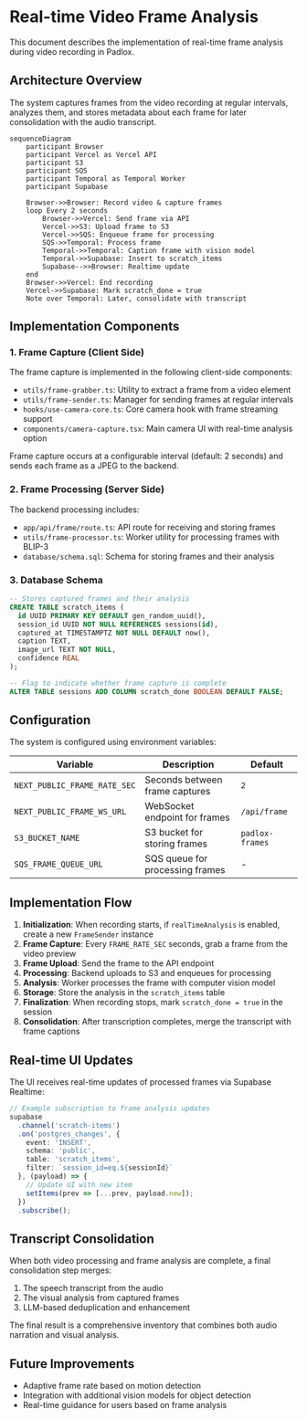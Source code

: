 # Real-time Video Frame Analysis

This document describes the implementation of real-time frame analysis during video recording in Padlox.

## Architecture Overview

The system captures frames from the video recording at regular intervals, analyzes them, and stores metadata about each frame for later consolidation with the audio transcript.

```mermaid
sequenceDiagram
    participant Browser
    participant Vercel as Vercel API
    participant S3
    participant SQS
    participant Temporal as Temporal Worker
    participant Supabase
    
    Browser->>Browser: Record video & capture frames
    loop Every 2 seconds
        Browser->>Vercel: Send frame via API
        Vercel->>S3: Upload frame to S3
        Vercel->>SQS: Enqueue frame for processing
        SQS->>Temporal: Process frame
        Temporal->>Temporal: Caption frame with vision model
        Temporal->>Supabase: Insert to scratch_items
        Supabase-->>Browser: Realtime update
    end
    Browser->>Vercel: End recording
    Vercel->>Supabase: Mark scratch_done = true
    Note over Temporal: Later, consolidate with transcript
```

## Implementation Components

### 1. Frame Capture (Client Side)

The frame capture is implemented in the following client-side components:

- `utils/frame-grabber.ts`: Utility to extract a frame from a video element
- `utils/frame-sender.ts`: Manager for sending frames at regular intervals
- `hooks/use-camera-core.ts`: Core camera hook with frame streaming support
- `components/camera-capture.tsx`: Main camera UI with real-time analysis option

Frame capture occurs at a configurable interval (default: 2 seconds) and sends each frame as a JPEG to the backend.

### 2. Frame Processing (Server Side)

The backend processing includes:

- `app/api/frame/route.ts`: API route for receiving and storing frames
- `utils/frame-processor.ts`: Worker utility for processing frames with BLIP-3
- `database/schema.sql`: Schema for storing frames and their analysis

### 3. Database Schema

```sql
-- Stores captured frames and their analysis
CREATE TABLE scratch_items (
  id UUID PRIMARY KEY DEFAULT gen_random_uuid(),
  session_id UUID NOT NULL REFERENCES sessions(id),
  captured_at TIMESTAMPTZ NOT NULL DEFAULT now(),
  caption TEXT,
  image_url TEXT NOT NULL,
  confidence REAL
);

-- Flag to indicate whether frame capture is complete
ALTER TABLE sessions ADD COLUMN scratch_done BOOLEAN DEFAULT FALSE;
```

## Configuration

The system is configured using environment variables:

| Variable | Description | Default |
|----------|-------------|---------|
| `NEXT_PUBLIC_FRAME_RATE_SEC` | Seconds between frame captures | `2` |
| `NEXT_PUBLIC_FRAME_WS_URL` | WebSocket endpoint for frames | `/api/frame` |
| `S3_BUCKET_NAME` | S3 bucket for storing frames | `padlox-frames` |
| `SQS_FRAME_QUEUE_URL` | SQS queue for processing frames | - |

## Implementation Flow

1. **Initialization**: When recording starts, if `realTimeAnalysis` is enabled, create a new `FrameSender` instance
2. **Frame Capture**: Every `FRAME_RATE_SEC` seconds, grab a frame from the video preview
3. **Frame Upload**: Send the frame to the API endpoint
4. **Processing**: Backend uploads to S3 and enqueues for processing
5. **Analysis**: Worker processes the frame with computer vision model
6. **Storage**: Store the analysis in the `scratch_items` table
7. **Finalization**: When recording stops, mark `scratch_done = true` in the session
8. **Consolidation**: After transcription completes, merge the transcript with frame captions

## Real-time UI Updates

The UI receives real-time updates of processed frames via Supabase Realtime:

```typescript
// Example subscription to frame analysis updates
supabase
  .channel('scratch-items')
  .on('postgres_changes', { 
    event: 'INSERT', 
    schema: 'public', 
    table: 'scratch_items',
    filter: `session_id=eq.${sessionId}` 
  }, (payload) => {
    // Update UI with new item
    setItems(prev => [...prev, payload.new]);
  })
  .subscribe();
```

## Transcript Consolidation

When both video processing and frame analysis are complete, a final consolidation step merges:

1. The speech transcript from the audio
2. The visual analysis from captured frames
3. LLM-based deduplication and enhancement

The final result is a comprehensive inventory that combines both audio narration and visual analysis.

## Future Improvements

- Adaptive frame rate based on motion detection
- Integration with additional vision models for object detection
- Real-time guidance for users based on frame analysis 